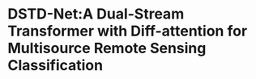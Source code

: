 # DSTD-Net:A Dual-Stream Transformer with Diff-attention for Multisource Remote Sensing Classification
